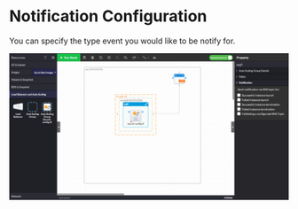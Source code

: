 # Notification Configuration

You can specify the type event you would like to be notify for.

![](https://raw.githubusercontent.com/MadeiraCloud/docs-image/master/ide_stack_autoscaling_notif.png)
